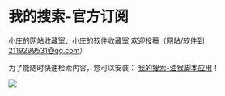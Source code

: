 # 我的搜索-官方订阅
小庄的网站收藏室、小庄的软件收藏室
欢迎投稿（网站/软件到2119299531@qq.com）

为了能随时快速检索内容，您可以安装：
[我的搜索-油猴脚本应用](https://greasyfork.org/zh-CN/scripts/457020-%E6%88%91%E7%9A%84%E6%90%9C%E7%B4%A2)！

![](https://raw.githubusercontent.com/18476305640/typora/master/images/2023/03/07/1678157884836.gif)

